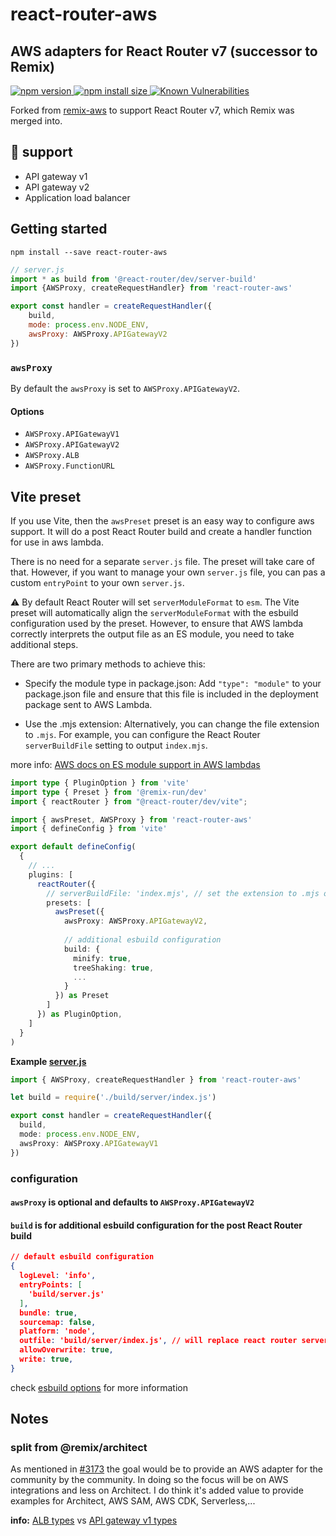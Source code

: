 # react-router-aws

## AWS adapters for React Router v7 (successor to Remix)

<div align="center">
  <p align="left">
    <a href="https://www.npmjs.com/package/react-router-aws?activeTab=versions">
      <img src="https://badge.fury.io/js/react-router-aws.svg" alt="npm version" style="max-width:100%;">
    </a>
    <a href="https://packagephobia.com/result?p=react-router-aws">
      <img src="https://packagephobia.com/badge?p=react-router-aws" alt="npm install size" style="max-width:100%;">
    </a>
    <a href="https://snyk.io/test/github/oxc/react-router-aws">
      <img src="https://snyk.io/test/github/oxc/react-router-aws/badge.svg" alt="Known Vulnerabilities" data-canonical-src="https://snyk.io/test/github/oxc/react-router-aws" style="max-width:100%;">
    </a>
  </p>
</div>

Forked from [remix-aws](https://github.com/wingleung/remix-aws) to support React Router v7, which Remix was merged into.

## 🚀 support

- API gateway v1
- API gateway v2
- Application load balancer

## Getting started

```shell
npm install --save react-router-aws
```

```javascript
// server.js
import * as build from '@react-router/dev/server-build'
import {AWSProxy, createRequestHandler} from 'react-router-aws'

export const handler = createRequestHandler({
    build,
    mode: process.env.NODE_ENV,
    awsProxy: AWSProxy.APIGatewayV2
})
```

### `awsProxy`

By default the `awsProxy` is set to `AWSProxy.APIGatewayV2`.

#### Options

- `AWSProxy.APIGatewayV1`
- `AWSProxy.APIGatewayV2`
- `AWSProxy.ALB`
- `AWSProxy.FunctionURL`

## Vite preset

If you use Vite, then the `awsPreset` preset is an easy way to configure aws support.
It will do a post React Router build and create a handler function for use in aws lambda.

There is no need for a separate `server.js` file. The preset will take care of that.
However, if you want to manage your own `server.js` file, you can pas a custom `entryPoint` to your own `server.js`.

⚠️ By default React Router will set `serverModuleFormat` to `esm`.
The Vite preset will automatically align the `serverModuleFormat` with the esbuild configuration used by the preset.
However, to ensure that AWS lambda correctly interprets the output file as an ES module, you need to take additional steps.

There are two primary methods to achieve this:

- Specify the module type in package.json:
  Add `"type": "module"` to your package.json file and ensure that this file is included in the deployment package sent to AWS Lambda.

- Use the .mjs extension:
  Alternatively, you can change the file extension to `.mjs`. For example, you can configure the React Router `serverBuildFile` setting to output `index.mjs`.

more info: [AWS docs on ES module support in AWS lambdas](https://docs.aws.amazon.com/lambda/latest/dg/lambda-nodejs.html#designate-es-module)

```typescript
import type { PluginOption } from 'vite'
import type { Preset } from '@remix-run/dev'
import { reactRouter } from "@react-router/dev/vite";

import { awsPreset, AWSProxy } from 'react-router-aws'
import { defineConfig } from 'vite'

export default defineConfig(
  {
    // ...
    plugins: [
      reactRouter({
        // serverBuildFile: 'index.mjs', // set the extension to .mjs or ship you package.json along with the build package
        presets: [
          awsPreset({
            awsProxy: AWSProxy.APIGatewayV2,
    
            // additional esbuild configuration
            build: {
              minify: true,
              treeShaking: true,
              ...
            }
          }) as Preset
        ]
      }) as PluginOption,
    ]
  }
)
```

**Example [server.js](./templates/server.js)**

```typescript
import { AWSProxy, createRequestHandler } from 'react-router-aws'

let build = require('./build/server/index.js')

export const handler = createRequestHandler({
  build,
  mode: process.env.NODE_ENV,
  awsProxy: AWSProxy.APIGatewayV1
})
```


### configuration

#### `awsProxy` is optional and defaults to `AWSProxy.APIGatewayV2`

#### `build` is for additional esbuild configuration for the post React Router build

```json
// default esbuild configuration
{
  logLevel: 'info',
  entryPoints: [
    'build/server.js'
  ],
  bundle: true,
  sourcemap: false,
  platform: 'node',
  outfile: 'build/server/index.js', // will replace react router server build file
  allowOverwrite: true,
  write: true,
}
```
check [esbuild options](https://esbuild.github.io/api/#build-options) for more information

## Notes

### split from @remix/architect

As mentioned in [#3173](https://github.com/remix-run/remix/pull/3173) the goal would be to provide an AWS adapter for
the community by the community.
In doing so the focus will be on AWS integrations and less on Architect. I do think it's added value to provide examples
for Architect, AWS SAM, AWS CDK, Serverless,...

**info:** [ALB types](https://github.com/DefinitelyTyped/DefinitelyTyped/blob/master/types/aws-lambda/trigger/alb.d.ts#L29-L48)
vs [API gateway v1 types](https://github.com/DefinitelyTyped/DefinitelyTyped/blob/master/types/aws-lambda/trigger/api-gateway-proxy.d.ts#L116-L145)
